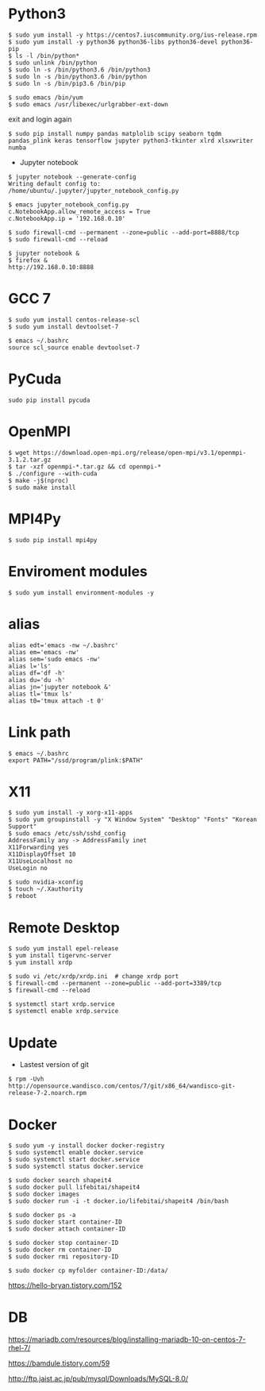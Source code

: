 # Python3
```
$ sudo yum install -y https://centos7.iuscommunity.org/ius-release.rpm
$ sudo yum install -y python36 python36-libs python36-devel python36-pip
$ ls -l /bin/python*
$ sudo unlink /bin/python
$ sudo ln -s /bin/python3.6 /bin/python3
$ sudo ln -s /bin/python3.6 /bin/python
$ sudo ln -s /bin/pip3.6 /bin/pip

$ sudo emacs /bin/yum
$ sudo emacs /usr/libexec/urlgrabber-ext-down
```
exit and login again
```
$ sudo pip install numpy pandas matplolib scipy seaborn tqdm pandas_plink keras tensorflow jupyter python3-tkinter xlrd xlsxwriter numba
```
- Jupyter notebook
```
$ jupyter notebook --generate-config
Writing default config to: /home/ubuntu/.jupyter/jupyter_notebook_config.py

$ emacs jupyter_notebook_config.py
c.NotebookApp.allow_remote_access = True
c.NotebookApp.ip = '192.168.0.10'

$ sudo firewall-cmd --permanent --zone=public --add-port=8888/tcp
$ sudo firewall-cmd --reload

$ jupyter notebook &
$ firefox &
http://192.168.0.10:8888
```


# GCC 7
```
$ sudo yum install centos-release-scl
$ sudo yum install devtoolset-7

$ emacs ~/.bashrc
source scl_source enable devtoolset-7
```

# PyCuda
```
sudo pip install pycuda
```
# OpenMPI
```
$ wget https://download.open-mpi.org/release/open-mpi/v3.1/openmpi-3.1.2.tar.gz
$ tar -xzf openmpi-*.tar.gz && cd openmpi-*
$ ./configure --with-cuda
$ make -j$(nproc) 
$ sudo make install
```

# MPI4Py
```
$ sudo pip install mpi4py
```

# Enviroment modules
```
$ sudo yum install environment-modules -y
```

# alias
```
alias edt='emacs -nw ~/.bashrc'
alias em='emacs -nw'
alias sem='sudo emacs -nw'
alias l='ls'
alias df='df -h'
alias du='du -h'
alias jn='jupyter notebook &'
alias tl='tmux ls'
alias t0='tmux attach -t 0'
```

# Link path
```
$ emacs ~/.bashrc
export PATH="/ssd/program/plink:$PATH"
```

# X11
```
$ sudo yum install -y xorg-x11-apps
$ sudo yum groupinstall -y "X Window System" "Desktop" "Fonts" "Korean Support"
$ sudo emacs /etc/ssh/sshd_config
AddressFamily any -> AddressFamily inet
X11Forwarding yes
X11DisplayOffset 10
X11UseLocalhost no
UseLogin no

$ sudo nvidia-xconfig
$ touch ~/.Xauthority
$ reboot
```

# Remote Desktop
```
$ sudo yum install epel-release
$ yum install tigervnc-server
$ yum install xrdp

$ sudo vi /etc/xrdp/xrdp.ini  # change xrdp port
$ firewall-cmd --permanent --zone=public --add-port=3389/tcp
$ firewall-cmd --reload

$ systemctl start xrdp.service
$ systemctl enable xrdp.service
```

# Update
- Lastest version of git
```
$ rpm -Uvh http://opensource.wandisco.com/centos/7/git/x86_64/wandisco-git-release-7-2.noarch.rpm
```

# Docker
```
$ sudo yum -y install docker docker-registry
$ sudo systemctl enable docker.service
$ sudo systemctl start docker.service
$ sudo systemctl status docker.service

$ sudo docker search shapeit4
$ sudo docker pull lifebitai/shapeit4
$ sudo docker images
$ sudo docker run -i -t docker.io/lifebitai/shapeit4 /bin/bash

$ sudo docker ps -a
$ sudo docker start container-ID
$ sudo docker attach container-ID

$ sudo docker stop container-ID
$ sudo docker rm container-ID
$ sudo docker rmi repository-ID

$ sudo docker cp myfolder container-ID:/data/

```
<https://hello-bryan.tistory.com/152>

# DB
<https://mariadb.com/resources/blog/installing-mariadb-10-on-centos-7-rhel-7/>

<https://bamdule.tistory.com/59>

<http://ftp.jaist.ac.jp/pub/mysql/Downloads/MySQL-8.0/>
